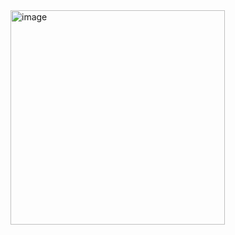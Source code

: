 
<img width="343" alt="image" src="https://github.com/MariolaH/Magic-8-Ball/assets/123384146/ddbd1ed7-517a-4d88-9e47-ec4dc6892e51">
